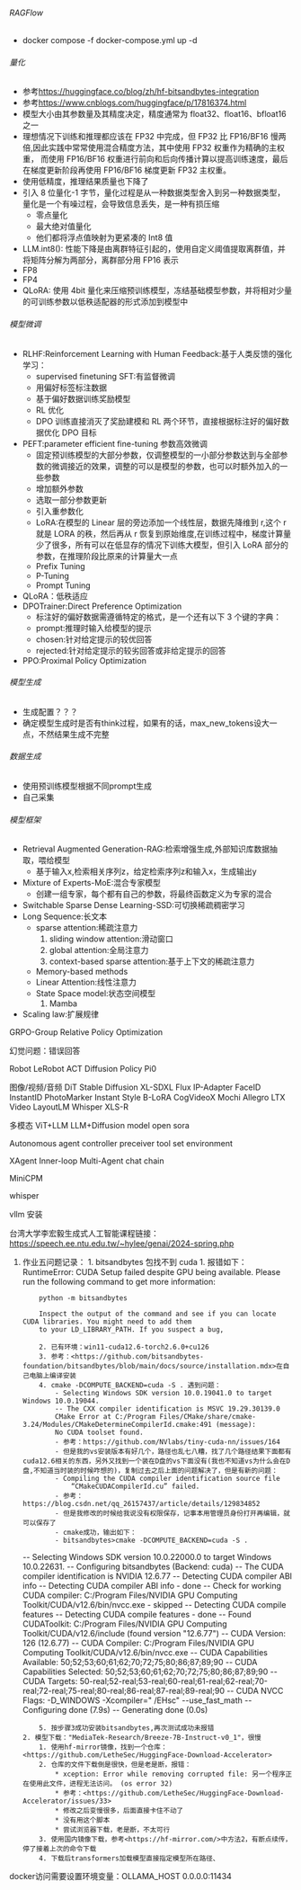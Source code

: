 <!--
 * @Author: jhq
 * @Date: 2025-02-08 14:16:10
 * @LastEditTime: 2025-02-27 12:09:36
 * @Description:
-->

###### RAGFlow
- docker compose -f docker-compose.yml up -d


###### 量化

- 参考<https://huggingface.co/blog/zh/hf-bitsandbytes-integration>
- 参考<https://www.cnblogs.com/huggingface/p/17816374.html>
- 模型大小由其参数量及其精度决定，精度通常为 float32、float16、bfloat16 之一
- 理想情况下训练和推理都应该在 FP32 中完成，但 FP32 比 FP16/BF16 慢两倍,因此实践中常常使用混合精度方法，其中使用 FP32 权重作为精确的主权重，
  而使用 FP16/BF16 权重进行前向和后向传播计算以提高训练速度，最后在梯度更新阶段再使用 FP16/BF16 梯度更新 FP32 主权重。
- 使用低精度，推理结果质量也下降了
- 引入 8 位量化-1 字节，量化过程是从一种数据类型舍入到另一种数据类型，量化是一个有噪过程，会导致信息丢失，是一种有损压缩
  - 零点量化
  - 最大绝对值量化
  - 他们都将浮点值映射为更紧凑的 Int8 值
- LLM.int8(): 性能下降是由离群特征引起的，使用自定义阈值提取离群值，并将矩阵分解为两部分，离群部分用 FP16 表示
- FP8
- FP4
- QLoRA: 使用 4bit 量化来压缩预训练模型，冻结基础模型参数，并将相对少量的可训练参数以低秩适配器的形式添加到模型中

###### 模型微调

- RLHF:Reinforcement Learning with Human Feedback:基于人类反馈的强化学习：
  - supervised finetuning SFT:有监督微调
  - 用偏好标签标注数据
  - 基于偏好数据训练奖励模型
  - RL 优化
  - DPO 训练直接消灭了奖励建模和 RL 两个环节，直接根据标注好的偏好数据优化 DPO 目标
- PEFT:parameter efficient fine-tuning 参数高效微调
  - 固定预训练模型的大部分参数，仅调整模型的一小部分参数达到与全部参数的微调接近的效果，调整的可以是模型的参数，也可以时额外加入的一些参数
  - 增加额外参数
  - 选取一部分参数更新
  - 引入重参数化
  - LoRA:在模型的 Linear 层的旁边添加一个线性层，数据先降维到 r,这个 r 就是 LORA 的秩，然后再从 r 恢复到原始维度,在训练过程中，梯度计算量少了很多，所有可以在低显存的情况下训练大模型，但引入 LoRA 部分的参数，在推理阶段比原来的计算量大一点
  - Prefix Tuning
  - P-Tuning
  - Prompt Tuning
- QLoRA：低秩适应
- DPOTrainer:Direct Preference Optimization
  - 标注好的偏好数据需遵循特定的格式，是一个还有以下 3 个键的字典：
  - prompt:推理时输入给模型的提示
  - chosen:针对给定提示的较优回答
  - rejected:针对给定提示的较劣回答或非给定提示的回答
- PPO:Proximal Policy Optimization

###### 模型生成
- 生成配置？？？
- 确定模型生成时是否有think过程，如果有的话，max_new_tokens设大一点，不然结果生成不完整

###### 数据生成
- 使用预训练模型根据不同prompt生成
- 自己采集

###### 模型框架

- Retrieval Augmented Generation-RAG:检索增强生成,外部知识库数据抽取，喂给模型
    - 基于输入x,检索相关序列z，给定检索序列z和输入x，生成输出y
- Mixture of Experts-MoE:混合专家模型
    - 创建一组专家，每个都有自己的参数，将最终函数定义为专家的混合
- Switchable Sparse Dense Learning-SSD:可切换稀疏稠密学习
- Long Sequence:长文本
  - sparse attention:稀疏注意力
    1. sliding window attention:滑动窗口
    2. global attention:全局注意力
    3. context-based sparse attention:基于上下文的稀疏注意力
  - Memory-based methods
  - Linear Attention:线性注意力
  - State Space model:状态空间模型
    1. Mamba
- Scaling law:扩展规律

GRPO-Group Relative Policy Optimization

幻觉问题：错误回答

Robot
LeRobot
ACT
Diffusion Policy
Pi0

图像/视频/音频
DiT
Stable Diffusion XL-SDXL
Flux
IP-Adapter FaceID
InstantID
PhotoMarker
Instant Style
B-LoRA
CogVideoX
Mochi
Allegro
LTX Video
LayoutLM
Whisper
XLS-R

多模态
ViT+LLM
LLM+Diffusion model
open sora

Autonomous agent
controller
preceiver
tool set
environment

XAgent
Inner-loop
Multi-Agent
chat chain

MiniCPM

whisper

vllm 安装

台湾大学李宏毅生成式人工智能课程链接：
https://speech.ee.ntu.edu.tw/~hylee/genai/2024-spring.php

1.  作业五问题记录： 1. bitsandbytes 包找不到 cuda 1. 报错如下：RuntimeError:
    CUDA Setup failed despite GPU being available. Please run the following command to get more information:

            python -m bitsandbytes

            Inspect the output of the command and see if you can locate CUDA libraries. You might need to add them
            to your LD_LIBRARY_PATH. If you suspect a bug,

            2. 已有环境：win11-cuda12.6-torch2.6.0+cu126
            3. 参考：<https://github.com/bitsandbytes-foundation/bitsandbytes/blob/main/docs/source/installation.mdx>在自己电脑上编译安装
            4. cmake -DCOMPUTE_BACKEND=cuda -S . 遇到问题：
                - Selecting Windows SDK version 10.0.19041.0 to target Windows 10.0.19044.
                -- The CXX compiler identification is MSVC 19.29.30139.0
                CMake Error at C:/Program Files/CMake/share/cmake-3.24/Modules/CMakeDetermineCompilerId.cmake:491 (message):
                No CUDA toolset found.
                - 参考：https://github.com/NVlabs/tiny-cuda-nn/issues/164
                - 但是我的vs安装版本有好几个，路径也乱七八糟，找了几个路径结果下面都有cuda12.6相关的东西，另外又找到一个装在D盘的vs下面没有(我也不知道vs为什么会在D盘,不知道当时装的时候咋想的)，复制过去之后上面的问题解决了，但是有新的问题：
                - Compiling the CUDA compiler identification source file
                    “CMakeCUDACompilerId.cu” failed.
                - 参考：https://blog.csdn.net/qq_26157437/article/details/129834852
                - 但是我修改的时候给我说没有权限保存，记事本用管理员身份打开再编辑，就可以保存了
                - cmake成功，输出如下：
                - bitsandbytes>cmake -DCOMPUTE_BACKEND=cuda -S .

    -- Selecting Windows SDK version 10.0.22000.0 to target Windows 10.0.22631.
    -- Configuring bitsandbytes (Backend: cuda)
    -- The CUDA compiler identification is NVIDIA 12.6.77
    -- Detecting CUDA compiler ABI info
    -- Detecting CUDA compiler ABI info - done
    -- Check for working CUDA compiler: C:/Program Files/NVIDIA GPU Computing Toolkit/CUDA/v12.6/bin/nvcc.exe - skipped
    -- Detecting CUDA compile features
    -- Detecting CUDA compile features - done
    -- Found CUDAToolkit: C:/Program Files/NVIDIA GPU Computing Toolkit/CUDA/v12.6/include (found version "12.6.77")
    -- CUDA Version: 126 (12.6.77)
    -- CUDA Compiler: C:/Program Files/NVIDIA GPU Computing Toolkit/CUDA/v12.6/bin/nvcc.exe
    -- CUDA Capabilities Available: 50;52;53;60;61;62;70;72;75;80;86;87;89;90
    -- CUDA Capabilities Selected: 50;52;53;60;61;62;70;72;75;80;86;87;89;90
    -- CUDA Targets: 50-real;52-real;53-real;60-real;61-real;62-real;70-real;72-real;75-real;80-real;86-real;87-real;89-real;90
    -- CUDA NVCC Flags: -D_WINDOWS -Xcompiler=" /EHsc" --use_fast_math
    -- Configuring done (7.9s)
    -- Generating done (0.0s)

            5. 按步骤3成功安装bitsandbytes,再次测试成功未报错
        2. 模型下载："MediaTek-Research/Breeze-7B-Instruct-v0_1"，很慢
            1. 使用hf-mirror镜像，找到一个仓库：<https://github.com/LetheSec/HuggingFace-Download-Accelerator>
            2. 仓库的文件下载倒是很快，但是老是断，报错：
                * xception: Error while removing corrupted file: 另一个程序正在使用此文件，进程无法访问。 (os error 32)
                * 参考：<https://github.com/LetheSec/HuggingFace-Download-Accelerator/issues/33>
                * 修改之后变慢很多，后面直接卡住不动了
                * 没有用这个脚本
                * 尝试浏览器下载，老是断，不太可行
            3. 使用国内镜像下载，参考<https://hf-mirror.com/>中方法2，有断点续传，停了接着上次的命令下载
            4. 下载后transformers加载模型直接指定模型所在路径、



docker访问需要设置环境变量：OLLAMA_HOST 0.0.0.0:11434
